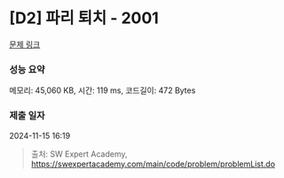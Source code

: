 # [D2] 파리 퇴치 - 2001 

[문제 링크](https://swexpertacademy.com/main/code/problem/problemDetail.do?contestProbId=AV5PzOCKAigDFAUq) 

### 성능 요약

메모리: 45,060 KB, 시간: 119 ms, 코드길이: 472 Bytes

### 제출 일자

2024-11-15 16:19



> 출처: SW Expert Academy, https://swexpertacademy.com/main/code/problem/problemList.do